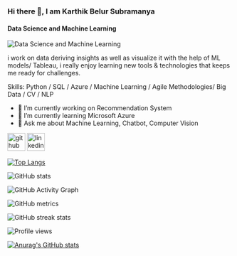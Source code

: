 ### Hi there 👋, I am  Karthik Belur Subramanya
#### Data Science and Machine Learning 
![Data Science and Machine Learning ](https://media.licdn.com/dms/image/D5616AQGCMwVZ-gmjog/profile-displaybackgroundimage-shrink_350_1400/0/1675775102627?e=1681344000&v=beta&t=DCO6TH6ChrCT7X1yfTnRiPNMjRFDWLZbqx98tfMJhQw)

i work on data deriving insights as well as visualize it with the help of ML models/ Tableau, i really enjoy learning new tools & technologies that keeps me ready for challenges.

Skills: Python / SQL / Azure / Machine Learning / Agile Methodologies/ Big Data / CV / NLP

- 🔭 I’m currently working on Recommendation System 
- 🌱 I’m currently learning Microsoft Azure 
- 💬 Ask me about Machine Learning, Chatbot, Computer Vision 


[<img src='https://cdn.jsdelivr.net/npm/simple-icons@3.0.1/icons/github.svg' alt='github' height='40'>](https://github.com/karthik805)  [<img src='https://cdn.jsdelivr.net/npm/simple-icons@3.0.1/icons/linkedin.svg' alt='linkedin' height='40'>](https://www.linkedin.com/in/karthikbs85/)  

[![Top Langs](https://github-readme-stats.vercel.app/api/top-langs/?username=karthik805)](https://github.com/anuraghazra/github-readme-stats)

![GitHub stats](https://github-readme-stats.vercel.app/api?username=karthik805&show_icons=true)  

![GitHub Activity Graph](https://activity-graph.herokuapp.com/graph?username=karthik805)  

![GitHub metrics](https://metrics.lecoq.io/karthik805)  

![GitHub streak stats](https://streak-stats.demolab.com/?user=karthik805)  

![Profile views](https://gpvc.arturio.dev/karthik805)  

[![Anurag's GitHub stats](https://github-readme-stats.vercel.app/api?username=karthik805)](https://github.com/karthik805/github-readme-stats) 
